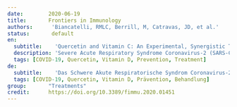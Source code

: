 ```yaml
---
date:        2020-06-19
title:       Frontiers in Immunology 
authors:      'Biancatelli, RMLC, Berrill, M, Catravas, JD, et al.'
status:       default
en:
  subtitle:    'Quercetin and Vitamin C: An Experimental, Synergistic Therapy for the Prevention and Treatment of SARS-CoV-2 Related Disease (COVID-19)'
  description: 'Severe Acute Respiratory Syndrome Coronavirus-2 (SARS-CoV-2) represents an emergent global threat which is straining worldwide healthcare capacity. As of May 27th, the disease caused by SARS-CoV-2 (COVID-19) has resulted in more than 340,000 deaths worldwide, with 100,000 deaths in the US alone. It is imperative to study and develop pharmacological treatments suitable for the prevention and treatment of COVID-19. Ascorbic acid is a crucial vitamin necessary for the correct functioning of the immune system. It plays a role in stress response and has shown promising results when administered to the critically ill. Quercetin is a well-known flavonoid whose antiviral properties have been investigated in numerous studies. There is evidence that vitamin C and quercetin co-administration exerts a synergistic antiviral action due to overlapping antiviral and immunomodulatory properties and the capacity of ascorbate to recycle quercetin, increasing its efficacy. Safe, cheap interventions which have a sound biological rationale should be prioritized for experimental use in the current context of a global health pandemic. We present the current evidence for the use of vitamin C and quercetin both for prophylaxis in high-risk populations and for the treatment of COVID-19 patients as an adjunct to promising pharmacological agents such as Remdesivir or convalescent plasma.'
  tags: [COVID-19, Quercetin, Vitamin D, Prevention, Treatment]
de: 
  subtitle:    'Das Schwere Akute Respiratorische Syndrom Coronavirus-2 (SARS-CoV-2) stellt eine neue globale Bedrohung dar, die die Kapazitäten des Gesundheitswesens weltweit überfordert. Bis zum 27. Mai hat die durch SARS-CoV-2 (COVID-19) verursachte Krankheit weltweit mehr als 340.000 Todesfälle gefordert, davon allein 100.000 in den USA. Die Erforschung und Entwicklung geeigneter pharmakologischer Behandlungen für die Vorbeugung und Behandlung von COVID-19 ist dringend erforderlich. Ascorbinsäure ist ein wichtiges Vitamin, das für das korrekte Funktionieren des Immunsystems notwendig ist. Es spielt eine Rolle bei der Stressreaktion und hat bei der Verabreichung an schwerkranke Menschen vielversprechende Ergebnisse gezeigt. Quercetin ist ein bekanntes Flavonoid, dessen antivirale Eigenschaften in zahlreichen Studien untersucht worden sind. Es gibt Hinweise darauf, dass die gleichzeitige Verabreichung von Vitamin C und Quercetin eine synergistische antivirale Wirkung hat, die auf sich überschneidende antivirale und immunmodulatorische Eigenschaften und die Fähigkeit von Ascorbat, Quercetin zu recyceln, zurückzuführen ist, was dessen Wirksamkeit erhöht. Sichere, kostengünstige Maßnahmen, die eine solide biologische Grundlage haben, sollten im aktuellen Kontext einer globalen Gesundheitspandemie vorrangig für den experimentellen Einsatz eingesetzt werden. Wir präsentieren die aktuellen Belege für den Einsatz von Vitamin C und Quercetin sowohl zur Prophylaxe in Hochrisikogruppen als auch zur Behandlung von COVID-19-Patienten als Ergänzung zu vielversprechenden pharmakologischen Wirkstoffen wie Remdesivir oder Rekonvaleszenzplasma.'
  tags: [COVID-19, Quercetin, Vitamin D, Prävention, Behandlung]
group:       "Treatments"
credit:      https://doi.org/10.3389/fimmu.2020.01451
---
```

<object data="{{ page.link }}" style='height:calc(100vh - 400px); width: 100%' type='application/pdf'></object>